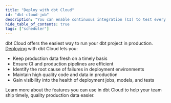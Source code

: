 ```yaml
---
title: "Deploy with dbt Cloud"
id: "dbt-cloud-job"
description: "You can enable continuous integration (CI) to test every single change prior to deploying the code to production just like in a software development workflow."
hide_table_of_contents: true
tags: ["scheduler"]
---
```


dbt Cloud offers the easiest way to run your dbt project in production. [Deploying](docs/deploy/deployments) with dbt Cloud lets you:
- Keep production data fresh on a timely basis
- Ensure CI and production pipelines are efficient
- Identify the root cause of failures in deployment environments
- Maintain high quality code and data in production
- Gain visibility into the health of deployment jobs, models, and tests

Learn more about the features you can use in dbt Cloud to help your team ship timely, quality production data easier.

<div className="grid--2-col">

<Card
    title="Artifacts"
    body="dbt Cloud generates and saves artifacts for your project, which it uses to power features like creating docs for your project and reporting the freshness of your sources."
    link="/docs/deploy/artifacts"
    icon="pencil-paper"/>

<Card
    title="Job scheduler"
    body="The job scheduler is the backbone of running jobs in dbt Cloud, bringing power and simplicity to building data pipelines in both continuous integration and production environments."
    link="/docs/deploy/job-scheduler"
    icon="pencil-paper"/>

<Card
    title="Job settings"
    body="Create and schedule jobs for the dbt Cloud scheduler to run."
    link="/docs/deploy/job-settings"
    icon="pencil-paper"/>

<Card
    title="Job commands"
    body="Configure which dbt commands to execute when running a dbt job."
    link="/docs/deploy/job-commands"
    icon="pencil-paper"/>

<Card
    title="Job triggers"
    body="Set up a cron-based schedule or an event-driven trigger by API or on pull requests for CI jobs."
    link="/docs/deploy/job-triggers"
    icon="pencil-paper"/>

<Card
    title="Job notifications"
    body="Receive email or Slack channel notifications when a job run succeeds, fails, or is cancelled so you can respond quickly and begin remediation if necessary."
    link="/docs/deploy/job-notifications"
    icon="pencil-paper"/>

<Card
    title="Run visibility"
    body="View the history of your runs and the model timing dashboard to help identify where improvements can be made to the scheduled jobs."
    link="/docs/deploy/run-visibility"
    icon="pencil-paper"/>

<Card
    title="Source freshness"
    body="Enable snapshots to capture the freshness of your data sources and configure how frequent these snapshots should be taken. This can help you determine whether your source data freshness is meeting your SLAs."
    link="/docs/deploy/source-freshness"
    icon="pencil-paper"/>

<Card
    title="Webhooks for your jobs"
    body="Create outbound webhooks to send events about your dbt jobs' statuses to other systems in your organization."
    link="/docs/deploy/webhooks"
    icon="pencil-paper"/>

<Card
    title="Dashboard status tiles"
    body="Set up status tiles to see the data freshness and quality checks whenever you view your data. "
    link="/docs/deploy/dashboard-status-tiles"
    icon="pencil-paper"/>

<Card
    title="Continuous integration"
    body="Set up Slim CI checks so you can build and test any modified code in a staging environment when you open PRs and push new commits to your dbt repository."
    link="/docs/deploy/cloud-ci-job"
    icon="pencil-paper"/>

</div> <br />
